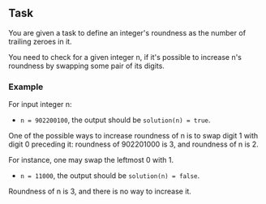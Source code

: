 ## Task

You are given a task to define an integer's roundness as the number of trailing zeroes in it.

You need to check for a given integer n, if it's possible to increase n's roundness by swapping some pair of its digits.

### Example

For input integer n:

- `n = 902200100`, the output should be `solution(n) = true`.

One of the possible ways to increase roundness of n is to swap digit 1 with digit 0 preceding it: roundness of 902201000 is 3, and roundness of n is 2.

For instance, one may swap the leftmost 0 with 1.

- `n = 11000`, the output should be `solution(n) = false`.

Roundness of n is 3, and there is no way to increase it.